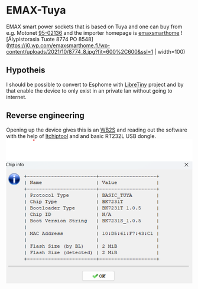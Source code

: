 # EMAX-Tuya
EMAX smart power sockets that is based on Tuya and one can buy from e.g. Motonet [95-02136](https://www.motonet.fi/tuote/emax-alypistorasia-energiankulutusmittarilla?product=95-02136) and the importer homepage is [emaxsmarthome](https://emaxsmarthome.fi/product/alypistorasia-16a-3500w-energiakulutusmittarilla/)
![Älypistorasia Tuote 8774 PO 8548](https://i0.wp.com/emaxsmarthome.fi/wp-content/uploads/2021/10/8774_8.jpg?fit=600%2C600&ssl=1 | width=100)

## Hypotheis 
I should be possible to convert to Esphome with [LibreTiny](https://esphome.io/components/libretiny.html) project and by that enable the device to only exist in an private lan without going to internet. 

## Reverse engineering
Opening up the device gives this is an [WB2S](https://docs.libretiny.eu/boards/wb2s/) and reading out the software with the help of [ltchiptool](https://github.com/libretiny-eu/ltchiptool) 
and and basic RT232L USB dongle. 
![Get chip info from ltchiptool](Get_chip_info.png)
